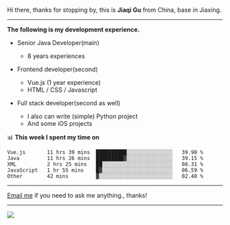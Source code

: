 Hi there, thanks for stopping by, this is **Jiaqi Gu** from China, base in Jiaxing.

---

**The following is my development experience.**

- Senior Java Developer(main)
  - 8 years experiences

- Frontend developer(second)
  - Vue.js (1 year experience)
  - HTML / CSS / Javascript
  
- Full stack developer(second as well)
  - I also can write (simple) Python project
  - And some iOS projects

📊 **This week I spent my time on**
<!--START_SECTION:waka-->
```text
Vue.js       11 hrs 39 mins  ██████████░░░░░░░░░░░░░░░   39.90 % 
Java         11 hrs 26 mins  █████████▓░░░░░░░░░░░░░░░   39.15 % 
XML          2 hrs 25 mins   ██░░░░░░░░░░░░░░░░░░░░░░░   08.31 % 
JavaScript   1 hr 55 mins    █▓░░░░░░░░░░░░░░░░░░░░░░░   06.59 % 
Other        42 mins         ▓░░░░░░░░░░░░░░░░░░░░░░░░   02.40 % 
```
<!--END_SECTION:waka-->

---

[Email me](mailto:droidqw@gmail.com?subject=Hiring_from_GitHub) if you need to ask me anything., thanks!

---

![]( https://visitor-badge.glitch.me/badge?page_id=githubgujiaqi)
